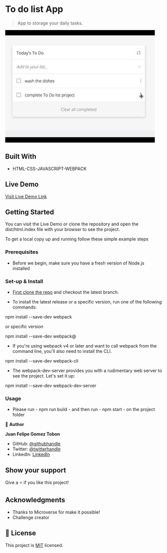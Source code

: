 # To do list App

> App to storage your daily tasks.

![screenshot](./app_screenshot.png)


## Built With

- HTML-CSS-JAVASCRIPT-WEBPACK

## Live Demo

[Visit Live Demo Link](https://felipeg005.github.io/To-Do-List-ES6/)


## Getting Started

You can visit the Live Demo or clone the repository and open the dist/html.index file with your browser to see the project.

To get a local copy up and running follow these simple example steps

### Prerequisites

- Before we begin, make sure you have a fresh version of Node.js installed

### Set-up & Install

- [First clone the repo](https://github.com/Felipeg005/To-Do-List-ES6/) and checkout the latest branch.

- To install the latest release or a specific version, run one of the following commands:

npm install --save-dev webpack

or specific version

npm install --save-dev webpack@<version>


- If you're using webpack v4 or later and want to call webpack from the command line, you'll also need to install the CLI.

npm install --save-dev webpack-cli


- The webpack-dev-server provides you with a rudimentary web server to see the project. Let's set it up:

npm install --save-dev webpack-dev-server


### Usage

- Please run - npm run build - and then run - npm start - on the project folder


👤 **Author**

**Juan Felipe Gomez Tobon**

- GitHub: [@githubhandle](https://github.com/Felipeg005/)
- Twitter: [@twitterhandle](https://twitter.com/JuanFGT05)
- LinkedIn: [LinkedIn](https://www.linkedin.com/in/juan-felipe-gomez-tobon/)

## Show your support

Give a ⭐️ if you like this project!

## Acknowledgments

- Thanks to Microverse for make it possible!
- Challenge creator

## 📝 License

This project is [MIT](./MIT.md) licensed.
